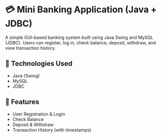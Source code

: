 # 💳 Mini Banking Application (Java + JDBC)

A simple GUI-based banking system built using Java Swing and MySQL (JDBC). Users can register, log in, check balance, deposit, withdraw, and view transaction history.

## 🔧 Technologies Used
- Java (Swing)
- MySQL
- JDBC

## 🚀 Features
- User Registration & Login
- Check Balance
- Deposit & Withdraw
- Transaction History (with timestamps)

